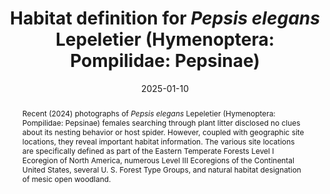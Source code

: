 ---
title: 'Habitat definition for <i>Pepsis elegans</i> Lepeletier (Hymenoptera: Pompilidae: Pepsinae)'
date: '2025-01-10'
doi: 'https://doi.org/10.64338/im.1099.0h6nh'
journal: Insecta Mundi
issue: '1099'
pagination: '1–7'
zoobank: 'urn:lsid:zoobank.org:pub:5A951375-67C8-467B-8111-C2CEC7C913D8'

authors:
  - first_name: 'Frank E.'
    last_name: 'Kurczewski'
    affiliation: '1188 Converse Drive NE Atlanta, GA 30324'
    email: 'kurczewskifrank@gmail.com'

download: 'https://drive.google.com/file/d/1WoA7okcUgB9eNGCNYwlG5zCYPGDoD6XN/view?usp=sharing'

supplementary: ''

keywords:
  - Parasitoid
  - host spider
  - <i>Ummidia audouini</i>
  - Eastern Temperate Forests Level I Ecoregion
  - Level III Ecoregions of the Continental United States
  - U. S. Forest Type Groups
  - mesic open woodland
 
categories:
  - Hymenoptera
  - Pompilidae
  - Pepsinae
  
references:
  - authors: Commission for Environmental Cooperation Working Group.
    year: 2006
    title: 'Level I Ecological Regions of North America (map).'
    pages: 
    doi: 
    url: https://gaftp.epa.gov/EPADataCommons/ORD/Ecoregions/cec_na/NA_LEVEL_I.pdf
    access: (Last accessed 20 July 2024.)

  - authors: Evans HE, Yoshimoto CM.
    year: 1962
    title: 'The ecology and nesting behavior of the Pompilidae (Hymenoptera) of the northeastern United States. Miscellaneous Publications of the Entomological Society of America 3'
    pages: 67–119
    doi: 
    url: 
    access: 

  - authors: Forest Service Forest Inventory and Analysis Program and the Geospatial Technology and Applications Center.
    year: 1992
    title: 'National Forest Type Groups (map).'
    pages: 
    doi: 
    url: https://data.fs.usda.gov/geodata/rastergateway/forest_type/
    access: (Last accessed 24 October 2024.)

  - authors: Godwin RL, Bond JE.
    year: 2021
    title: 'Taxonomic revision of the New World members of the trapdoor genus <i>Ummidia </i>Thorell (Araneae, Mygalomorphae, Halonoproctidae). ZooKeys 1022'
    pages: 1–165
    doi: 
    url: 
    access: 

  - authors: Hurd PD Jr.
    year: 1952
    title: 'Revision of the Nearctic species of the pompilid genus <i>Pepsis </i>(Hymenoptera, Pompilidae). Bulletin of the American Museum of Natural History 98'
    pages: 257–334
    doi: 
    url: 
    access: 

  - authors: Kurczewski FE.
    year: 2023
    title: '<i>Pepsis elegans </i>Lepeletier (Hymenoptera: Pompilidae: Pepsinae)–a secretive spider wasp and centurylong conundrum. Insecta Mundi 1013'
    pages: 1–15
    doi: 
    url: 
    access: 

  - authors: Kurczewski FE, Edwards GB.
    year: 2012
    title: 'Hosts, nesting behavior, and ecology of some North American spider wasps (Hymenoptera: Pompilidae). Southeastern Naturalist 11 (Monograph 4)'
    pages: 1–71
    doi: 
    url: 
    access: 

  - authors: Kurczewski FE, Edwards GB, Pitts JP.
    year: 2017
    title: 'Hosts, nesting behavior, and ecology of some North American spider wasps (Hymenoptera: Pompilidae), II. Southeastern Naturalist 16 (Monograph 9)'
    pages: 1–82
    doi: 
    url: 
    access: 

  - authors: Kurczewski FE, Stoll JW, West RC, Kissane KC, Chesshire PR, Cobb NS.
    year: 2022a
    title: 'Geographic variation in host selection in the spider wasps <i>Entypus unifasciatus </i>(Say) and <i>Tachypompilus ferrugineus </i>(Say) (Hymenoptera: Pompilidae), II. Insecta Mundi 0925'
    pages: 1–73
    doi: 
    url: 
    access: 

  - authors: Kurczewski FE, West RC, Waichert C, Kissane KC, Ubick D, Pitts JP.
    year: 2020
    title: 'New and unusual host records for North American and South American spider wasps (Hymenoptera: Pompilidae). Zootaxa 4891'
    pages: 1–112
    doi: 
    url: 
    access: 

  - authors: Kurczewski FE, West RC, Waichert C, Pitts JP.
    year: 2022b
    title: 'Additional new and unusual host records for Western Hemisphere spider wasps (Hymenoptera: Pompilidae). Insecta Mundi 0928'
    pages: 1–32
    doi: 
    url: 
    access: 

  - authors: Layton B Jr.
    year: 2021
    title: 'Trapdoor Spider, Vol. 7, No. 28. <i>Ummidia audouini</i>.'
    pages: 
    doi: 
    url: https://extension.msstate.edu/newsletters/bug%E2%80%99s-eye-view/2021/trapdoor-spider-vol-7-no-28
    access: (Last accessed 24 October 2024.)

  - authors: Waichert C, Rodriguez J.
    year: 2011
    title: 'A distributional checklist of the spider wasps (Hymenoptera: Pompilidae) of Florida. Insecta Mundi 0161'
    pages: 1–8
    doi: 
    url: 
    access: 

  - authors: Omernik JM, Griffith GE.
    year: 2014
    title: 'Ecoregions of the conterminous United States: evolution of a hierarchical spatial framework. Environmental Management 54(6)'
    pages: 1249–1266
    doi: 
    url: 
    access: 

  - authors: Townes H.
    year: 1957
    title: 'Nearctic wasps of the subfamilies Pepsinae and Ceropalinae. United States National Museum Bulletin 209'
    pages: 1–286
    doi: 
    url: 
    access: 

abstract: 'Recent (2024) photographs of <i>Pepsis elegans </i>Lepeletier (Hymenoptera: Pompilidae: Pepsinae) females searching through plant litter disclosed no clues about its nesting behavior or host spider. However, coupled with geographic site locations, they reveal important habitat information. The various site locations are specifically defined as part of the Eastern Temperate Forests Level I Ecoregion of North America, numerous Level III Ecoregions of the Continental United States, several U. S. Forest Type Groups, and natural habitat designation of mesic open woodland.'

---